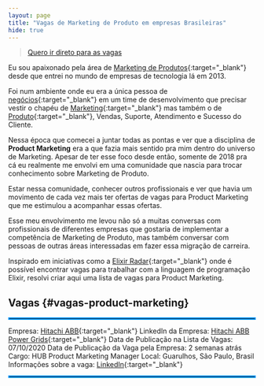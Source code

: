 ```yaml
---
layout: page
title: "Vagas de Marketing de Produto em empresas Brasileiras"
hide: true
---
```


> [Quero ir direto para as vagas](#vagas-product-marketing)

Eu sou apaixonado pela área de [Marketing de Produtos](/marketing-de-produto/){:target="_blank"} desde que entrei no mundo de empresas de tecnologia lá em 2013. 

Foi num ambiente onde eu era a única pessoa de [negócios](/business/){:target="_blank"} em um time de desenvolvimento que precisar vestir o chapéu de [Marketing](/marketing/){:target="_blank"} mas também o de [Produto](/produto/){:target="_blank"}, Vendas, Suporte, Atendimento e Sucesso do Cliente.

Nessa época que comecei a juntar todas as pontas e ver que a disciplina de **Product Marketing** era a que fazia mais sentido pra mim dentro do universo de Marketing. Apesar de ter esse foco desde então, somente de 2018 pra cá eu realmente me envolvi em uma comunidade que nascia para trocar conhecimento sobre Marketing de Produto.

Estar nessa comunidade, conhecer outros profissionais e ver que havia um movimento de cada vez mais ter ofertas de vagas para Product Marketing que me estimulou a acompanhar essas ofertas. 

Esse meu envolvimento me levou não só a muitas conversas com profissionais de diferentes empresas que gostaria de implementar a competência de Marketing de Produto, mas também conversar com pessoas de outras áreas interessadas em fazer essa migração de carreira.

Inspirado em iniciativas como a [Elixir Radar](https://elixir-radar.com/){:target="_blank"} onde é possível encontrar vagas para trabalhar com a linguagem de programação Elixir, resolvi criar aqui uma lista de vagas para Product Marketing.

## Vagas {#vagas-product-marketing}

<hr style="border: 2px solid #0099ff; margin: 1em 0;">

Empresa: [Hitachi ABB](https://www.hitachiabb-powergrids.com/){:target="_blank"}
LinkedIn da Empresa: [Hitachi ABB Power Grids](https://www.linkedin.com/company/hitachipg/life/06666fbe-8668-4197-84fd-3d74e2277155/){:target="_blank"}
Data de Publicação na Lista de Vagas: 07/10/2020
Data de Publicação da Vaga pela Empresa: 2 semanas atrás
Cargo: HUB Product Marketing Manager
Local: Guarulhos, São Paulo, Brasil
Informações sobre a vaga: [LinkedIn](https://www.linkedin.com/jobs/view/1951121647){:target="_blank"}

<hr style="border: 2px solid #0099ff; margin: 1em 0;">
